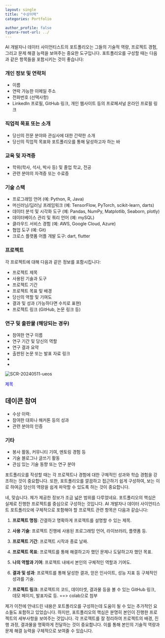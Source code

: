 ```yaml
---
layout: single
title: "수상이력"
categories: Portfolio

author_profile: false
typora-root-url: ../
---
```

AI 개발자나 데이터 사이언티스트의 포트폴리오는 그들의 기술적 역량, 프로젝트 경험, 그리고 문제 해결 능력을 보여주는 중요한 도구입니다. 포트폴리오를 구성할 때는 다음과 같은 항목들을 포함시키는 것이 좋습니다:

### 개인 정보 및 연락처
- 이름
- 연락 가능한 이메일 주소
- 전화번호 (선택사항)
- LinkedIn 프로필, GitHub 링크, 개인 웹사이트 등의 프로페셔널 온라인 프로필 링크

### 직업적 목표 또는 소개
- 당신의 전문 분야와 관심사에 대한 간략한 소개
- 당신의 직업적 목표와 포트폴리오를 통해 달성하고자 하는 바

### 교육 및 자격증
- 학위(학사, 석사, 박사 등) 및 졸업 학교, 전공
- 관련 분야의 자격증 또는 수료증

### 기술 스택
- 프로그래밍 언어 (예: Python, R, Java)
- 머신러닝/딥러닝 프레임워크 (예: TensorFlow, PyTorch, scikit-learn, darts)
- 데이터 분석 및 시각화 도구 (예: Pandas, NumPy, Matplotlib, Seaborn, plotly)
- 데이터베이스 관리 및 쿼리 언어 (예: mySQL)
- 클라우드 서비스 경험 (예: AWS, Google Cloud, Azure)
- 협업 도구 (예: Git)
- 크로스 플랫폼 어플 개발 도구: dart, flutter

### 프로젝트
각 프로젝트에 대해 다음과 같은 정보를 포함시킵니다:
- 프로젝트 제목
- 사용된 기술과 도구
- 프로젝트 기간
- 프로젝트 목표 및 배경
- 당신의 역할 및 기여도
- 결과 및 성과 (가능하다면 수치로 표현)
- 프로젝트 링크 (GitHub, 논문 링크 등)

### 연구 및 출판물 (해당되는 경우)
- 참여한 연구 이름
- 연구 기간 및 당신의 역할
- 연구 결과 요약
- 출판된 논문 또는 발표 자료 링크
- 
- 

![SCR-20240511-ueos](/images/2024-05-08-수상이력/SCR-20240511-ueos.png)

<a onclick="window.open('/images/2024-05-08-수상이력/SCR-20240511-tumn.png', 'popup', 'width=600,height=400')" 
   style="color: blue; cursor: pointer;">제목</a>



## 데이콘 참여

- 수상 이력: 
- 참여한 대회나 해커톤 등의 성과
- 관련 분야의 인증

### 기타
- 봉사 활동, 커뮤니티 기여, 멘토링 경험 등
- 기술 블로그나 글쓰기 활동
- 관심 있는 기술 동향 또는 연구 분야

포트폴리오를 작성할 때는 각 프로젝트나 경험에 대한 구체적인 성과와 학습 경험을 강조하는 것이 중요합니다. 또한, 포트폴리오를 깔끔하고 접근하기 쉽게 구성하여, 보는 이로 하여금 당신의 역량을 쉽게 파악할 수 있도록 하는 것이 중요합니다. 

네, 맞습니다. 제가 제공한 정보가 조금 넓은 범위를 다루었네요. 포트폴리오의 핵심은 실제로 진행한 프로젝트를 중심으로 구성하는 것입니다. AI 개발자나 데이터 사이언티스트 포트폴리오에 구체적으로 포함해야 할 프로젝트 관련 항목은 다음과 같습니다:

1. **프로젝트 명칭**: 간결하고 명확하게 프로젝트를 설명할 수 있는 제목.

2. **사용 기술**: 프로젝트 진행에 사용된 프로그래밍 언어, 라이브러리, 플랫폼 등.

3. **프로젝트 기간**: 프로젝트 시작과 종료 날짜.

4. **프로젝트 목표**: 프로젝트를 통해 해결하고자 했던 문제나 도달하고자 했던 목표.

5. **나의 역할과 기여**: 프로젝트 내에서 본인의 구체적인 역할과 기여도.

6. **결과 및 성과**: 프로젝트를 통해 달성한 결과, 얻은 인사이트, 성능 지표 등 구체적인 성과를 기술.

7. **프로젝트 링크**: 프로젝트의 코드, 데이터셋, 결과물 등을 볼 수 있는 GitHub 링크, 데모 페이지, 발표자료 등. ==> colab으로 첨부

제가 이전에 안내드린 내용은 포트폴리오를 구성하는데 도움이 될 수 있는 추가적인 요소들도 포함하고 있었습니다. 하지만, 포트폴리오의 핵심은 분명히 본인이 진행한 프로젝트의 세부사항을 보여주는 것입니다. 각 프로젝트를 잘 정리하여 프로젝트의 배경, 진행 과정, 결과물을 명확하게 전달하는 것이 중요합니다. 이를 통해 본인의 기술적 역량과 문제 해결 능력을 구체적으로 보여줄 수 있습니다. 

